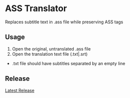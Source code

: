 # ASS Translator

Replaces subtitle text in .ass file while preserving ASS tags

## Usage

1. Open the original, untranslated .ass file
2. Open the translation text file (.txt|.srt)
  - .txt file should have subtitles separated by an empty line

## Release

[Latest Release](https://github.com/Paradox1st/ass_translator/releases)

